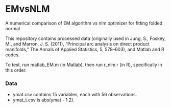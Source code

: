 # EMvsNLM
A numerical comparison of EM algorithm vs nlm optimizer for fitting folded normal

This repository contains processed data (originally used in Jung, S., Foskey, M., and Marron, J. S. (2011), “Principal arc analysis on
direct product manifolds,” The Annals of Applied Statistics, 5, 578–603), and Matlab and R codes. 

To test, run matlab_EM.m (in Matlab), then run r_nlm.r (in R), specifically in this order. 

### Data
- ymat.csv contains 15 variables, each with 56 observations. 
- ymat_t.csv is abs(ymat - 1.2).

 
